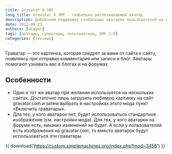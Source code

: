 ```yaml
---
title: Gravatar 4 SMF
long_title: Gravatar 4 SMF - глобально распознаваемый аватар
description: Добавляем поддержку глобальных аватарок пользователей на форуме.
date: 2012-09-23
authors: [digger]
tags: [аватары, граватары, пользователи, SMF 2.0]
categories: [reviews]
---
```


Граватар — это картинка, которая следует за вами от сайта к сайту, появляясь при отправке комментария или записи в блог. Аватары помогают узнавать вас в блогах и на форумах.

<!-- more -->

## Особенности

* Один и тот же аватар при желании используется на нескольких сайтах. Достаточно лишь загрузить любимую картинку на сайт gravatar.com и затем выбрать в настройках этого мода пункт «Включить граватары».
* Для тех, у кого аватарок нет, будет использоваться стандартное изображение (см. настройки мода). Для тех, у кого аватарки на форуме есть, никаких изменений не будет. А если у пользователей есть изображения на gravatar.com, то вместо аватарок будут использоваться эти граватары.

{{ download('https://custom.simplemachines.org/index.php?mod=3456') }}
